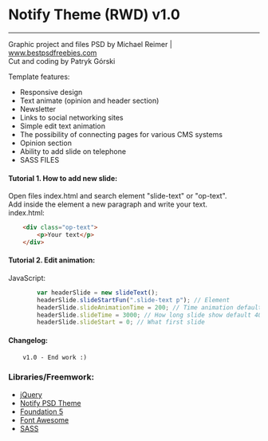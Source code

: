 # Notify Theme (RWD) v1.0
---

Graphic project and files PSD by Michael Reimer | www.bestpsdfreebies.com \
Cut and coding by Patryk Górski

Template features:
 - Responsive design
 - Text animate (opinion and header section)
 - Newsletter
 - Links to social networking sites
 - Simple edit text animation
 - The possibility of connecting pages for various CMS systems
 - Opinion section
 - Ability to add slide on telephone
 - SASS FILES


 #### Tutorial 1. How to add new slide:
 Open files index.html and search element "slide-text" or "op-text".\
 Add inside the element a new paragraph and write your text.\
index.html:

```html
    <div class="op-text">
		<p>Your text</p>
	</div>
```

#### Tutorial 2. Edit animation:
JavaScript:
```javascript
        var headerSlide = new slideText();
        headerSlide.slideStartFun(".slide-text p"); // Element
        headerSlide.slideAnimationTime = 200; // Time animation default 500 ms
        headerSlide.slideTime = 3000; // How long slide show default 4000 ms 
        headerSlide.slideStart = 0; // What first slide
```

#### Changelog:
```
	v1.0 - End work :)
```


### Libraries/Freemwork:

 * [jQuery](https://jquery.com)
 * [Notify PSD Theme](http://graphicburger.com/notify-psd-theme/) 
 * [Foundation 5](http://foundation.zurb.com/)
 * [Font Awesome](https://fortawesome.github.io/Font-Awesome/) 
 * [SASS](http://sass-lang.com)
